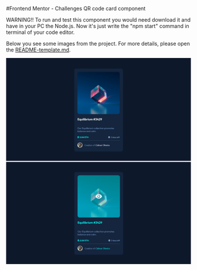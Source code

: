 #Frontend Mentor - Challenges QR code card component

WARNING!!
To run and test this component you would need download it and have in your PC the Node.js.
Now it's just write the "npm start" command in terminal of your code editor.

Below you see some images from the project. For more details, please open the [README-template.md](https://github.com/ciiDmo/nft-card-component/blob/master/README-template.md).

![NFT Card](src/img/preview.PNG?raw=true "NFT Card")
![NFT Card Interact](src/img/previewHover.PNG?raw=true "NFT Card Interact")